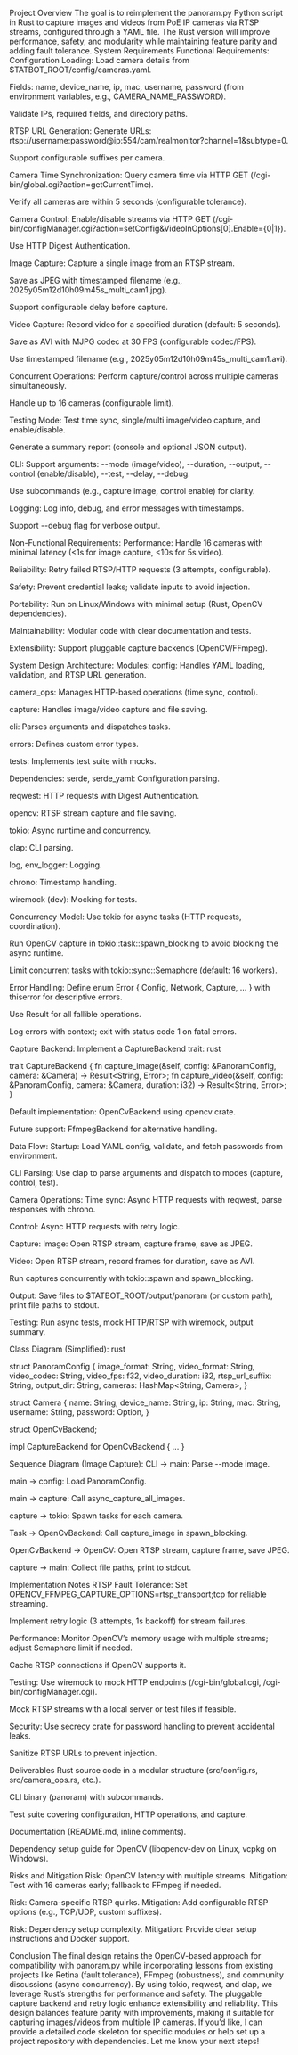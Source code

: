 Project Overview
The goal is to reimplement the panoram.py Python script in Rust to capture images and videos from PoE IP cameras via RTSP streams, configured through a YAML file. The Rust version will improve performance, safety, and modularity while maintaining feature parity and adding fault tolerance.
System Requirements
Functional Requirements:
Configuration Loading:
Load camera details from $TATBOT_ROOT/config/cameras.yaml.

Fields: name, device_name, ip, mac, username, password (from environment variables, e.g., CAMERA_NAME_PASSWORD).

Validate IPs, required fields, and directory paths.

RTSP URL Generation:
Generate URLs: rtsp://username:password@ip:554/cam/realmonitor?channel=1&subtype=0.

Support configurable suffixes per camera.

Camera Time Synchronization:
Query camera time via HTTP GET (/cgi-bin/global.cgi?action=getCurrentTime).

Verify all cameras are within 5 seconds (configurable tolerance).

Camera Control:
Enable/disable streams via HTTP GET (/cgi-bin/configManager.cgi?action=setConfig&VideoInOptions[0].Enable={0|1}).

Use HTTP Digest Authentication.

Image Capture:
Capture a single image from an RTSP stream.

Save as JPEG with timestamped filename (e.g., 2025y05m12d10h09m45s_multi_cam1.jpg).

Support configurable delay before capture.

Video Capture:
Record video for a specified duration (default: 5 seconds).

Save as AVI with MJPG codec at 30 FPS (configurable codec/FPS).

Use timestamped filename (e.g., 2025y05m12d10h09m45s_multi_cam1.avi).

Concurrent Operations:
Perform capture/control across multiple cameras simultaneously.

Handle up to 16 cameras (configurable limit).

Testing Mode:
Test time sync, single/multi image/video capture, and enable/disable.

Generate a summary report (console and optional JSON output).

CLI:
Support arguments: --mode (image/video), --duration, --output, --control (enable/disable), --test, --delay, --debug.

Use subcommands (e.g., capture image, control enable) for clarity.

Logging:
Log info, debug, and error messages with timestamps.

Support --debug flag for verbose output.

Non-Functional Requirements:
Performance: Handle 16 cameras with minimal latency (<1s for image capture, <10s for 5s video).

Reliability: Retry failed RTSP/HTTP requests (3 attempts, configurable).

Safety: Prevent credential leaks; validate inputs to avoid injection.

Portability: Run on Linux/Windows with minimal setup (Rust, OpenCV dependencies).

Maintainability: Modular code with clear documentation and tests.

Extensibility: Support pluggable capture backends (OpenCV/FFmpeg).

System Design
Architecture:
Modules:
config: Handles YAML loading, validation, and RTSP URL generation.

camera_ops: Manages HTTP-based operations (time sync, control).

capture: Handles image/video capture and file saving.

cli: Parses arguments and dispatches tasks.

errors: Defines custom error types.

tests: Implements test suite with mocks.

Dependencies:
serde, serde_yaml: Configuration parsing.

reqwest: HTTP requests with Digest Authentication.

opencv: RTSP stream capture and file saving.

tokio: Async runtime and concurrency.

clap: CLI parsing.

log, env_logger: Logging.

chrono: Timestamp handling.

wiremock (dev): Mocking for tests.

Concurrency Model:
Use tokio for async tasks (HTTP requests, coordination).

Run OpenCV capture in tokio::task::spawn_blocking to avoid blocking the async runtime.

Limit concurrent tasks with tokio::sync::Semaphore (default: 16 workers).

Error Handling:
Define enum Error { Config, Network, Capture, ... } with thiserror for descriptive errors.

Use Result for all fallible operations.

Log errors with context; exit with status code 1 on fatal errors.

Capture Backend:
Implement a CaptureBackend trait:
rust

trait CaptureBackend {
    fn capture_image(&self, config: &PanoramConfig, camera: &Camera) -> Result<String, Error>;
    fn capture_video(&self, config: &PanoramConfig, camera: &Camera, duration: i32) -> Result<String, Error>;
}

Default implementation: OpenCvBackend using opencv crate.

Future support: FfmpegBackend for alternative handling.

Data Flow:
Startup: Load YAML config, validate, and fetch passwords from environment.

CLI Parsing: Use clap to parse arguments and dispatch to modes (capture, control, test).

Camera Operations:
Time sync: Async HTTP requests with reqwest, parse responses with chrono.

Control: Async HTTP requests with retry logic.

Capture:
Image: Open RTSP stream, capture frame, save as JPEG.

Video: Open RTSP stream, record frames for duration, save as AVI.

Run captures concurrently with tokio::spawn and spawn_blocking.

Output: Save files to $TATBOT_ROOT/output/panoram (or custom path), print file paths to stdout.

Testing: Run async tests, mock HTTP/RTSP with wiremock, output summary.

Class Diagram (Simplified):
rust

struct PanoramConfig {
    image_format: String,
    video_format: String,
    video_codec: String,
    video_fps: f32,
    video_duration: i32,
    rtsp_url_suffix: String,
    output_dir: String,
    cameras: HashMap<String, Camera>,
}

struct Camera {
    name: String,
    device_name: String,
    ip: String,
    mac: String,
    username: String,
    password: Option<String>,
}

struct OpenCvBackend;

impl CaptureBackend for OpenCvBackend { ... }

Sequence Diagram (Image Capture):
CLI -> main: Parse --mode image.

main -> config: Load PanoramConfig.

main -> capture: Call async_capture_all_images.

capture -> tokio: Spawn tasks for each camera.

Task -> OpenCvBackend: Call capture_image in spawn_blocking.

OpenCvBackend -> OpenCV: Open RTSP stream, capture frame, save JPEG.

capture -> main: Collect file paths, print to stdout.

Implementation Notes
RTSP Fault Tolerance:
Set OPENCV_FFMPEG_CAPTURE_OPTIONS=rtsp_transport;tcp for reliable streaming.

Implement retry logic (3 attempts, 1s backoff) for stream failures.

Performance:
Monitor OpenCV’s memory usage with multiple streams; adjust Semaphore limit if needed.

Cache RTSP connections if OpenCV supports it.

Testing:
Use wiremock to mock HTTP endpoints (/cgi-bin/global.cgi, /cgi-bin/configManager.cgi).

Mock RTSP streams with a local server or test files if feasible.

Security:
Use secrecy crate for password handling to prevent accidental leaks.

Sanitize RTSP URLs to prevent injection.

Deliverables
Rust source code in a modular structure (src/config.rs, src/camera_ops.rs, etc.).

CLI binary (panoram) with subcommands.

Test suite covering configuration, HTTP operations, and capture.

Documentation (README.md, inline comments).

Dependency setup guide for OpenCV (libopencv-dev on Linux, vcpkg on Windows).

Risks and Mitigation
Risk: OpenCV latency with multiple streams.
Mitigation: Test with 16 cameras early; fallback to FFmpeg if needed.

Risk: Camera-specific RTSP quirks.
Mitigation: Add configurable RTSP options (e.g., TCP/UDP, custom suffixes).

Risk: Dependency setup complexity.
Mitigation: Provide clear setup instructions and Docker support.

Conclusion
The final design retains the OpenCV-based approach for compatibility with panoram.py while incorporating lessons from existing projects like Retina (fault tolerance), FFmpeg (robustness), and community discussions (async concurrency). By using tokio, reqwest, and clap, we leverage Rust’s strengths for performance and safety. The pluggable capture backend and retry logic enhance extensibility and reliability. This design balances feature parity with improvements, making it suitable for capturing images/videos from multiple IP cameras.
If you’d like, I can provide a detailed code skeleton for specific modules or help set up a project repository with dependencies. Let me know your next steps!

